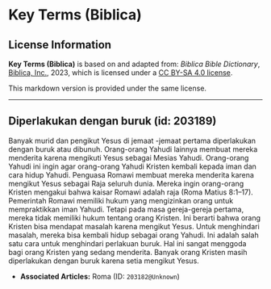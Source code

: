 # Key Terms (Biblica)

## License Information

**Key Terms (Biblica)** is based on and adapted from: _Biblica Bible Dictionary_, [Biblica, Inc.](https://www.biblica.com/), 2023, which is licensed under a [CC BY-SA 4.0 license](https://creativecommons.org/licenses/by-sa/4.0/legalcode.en).

This markdown version is provided under the same license.



--------------------------------

## Diperlakukan dengan buruk (id: 203189)

Banyak murid dan pengikut Yesus di jemaat \-jemaat pertama diperlakukan dengan buruk atau dibunuh. Orang\-orang Yahudi lainnya membuat mereka menderita karena mengikuti Yesus sebagai Mesias Yahudi. Orang\-orang Yahudi ini ingin agar orang\-orang Yahudi Kristen kembali kepada iman dan cara hidup Yahudi. Penguasa Romawi membuat mereka menderita karena mengikut Yesus sebagai Raja seluruh dunia. Mereka ingin orang\-orang Kristen mengakui bahwa kaisar Romawi adalah raja (Roma Matius 8:1–17\). Pemerintah Romawi memiliki hukum yang mengizinkan orang untuk mempraktikkan iman Yahudi. Tetapi pada masa gereja\-gereja pertama, mereka tidak memiliki hukum tentang orang Kristen. Ini berarti bahwa orang Kristen bisa mendapat masalah karena mengikut Yesus. Untuk menghindari masalah, mereka bisa kembali hidup sebagai orang Yahudi. Ini adalah salah satu cara untuk menghindari perlakuan buruk. Hal ini sangat menggoda bagi orang Kristen yang sedang menderita. Banyak orang Kristen masih diperlakukan dengan buruk karena setia mengikut Yesus.

* **Associated Articles:** Roma (ID: `203182@Unknown`)

